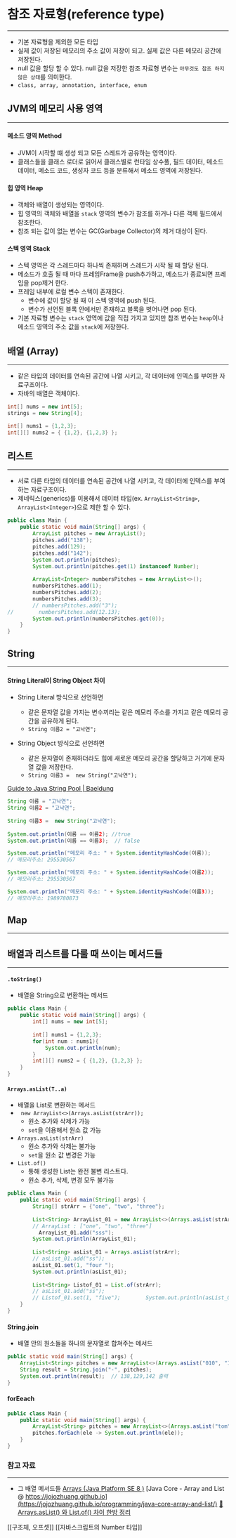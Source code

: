 # 참조 자료형(reference type)
---
- 기본 자료형을 제외한 모든 타입
- 실제 값이 저장된 메모리의 주소 값이 저장이 되고. 실제 값은 다른 메모리 공간에 저장된다.
- null 값을 할당 할 수 있다. null 값을 저장한 참조 자료형 변수는 `아무것도 참조 하지 않은 상태`를 의미한다.
- `class, array, annotation, interface, enum`


## JVM의 메모리 사용 영역
---
#### 메소드 영역 Method
- JVM이 시작할 떄 생성 되고 모든 스레드가 공유하는 영역이다.
- 클래스들을 클래스 로더로 읽어서 클래스별로 런타임 상수풀, 필드 데이터, 메소드 데이터, 메소드 코드, 생성자 코드 등을 분류해서 메소드 영역에 저장된다.

#### 힙 영역 Heap
- 객체와 배열이 생성되는 영역이다.
- 힙 영역의 객체와 배열을 `stack` 영역의 변수가 참조를 하거나 다른 객체 필드에서 참조한다.
- 참조 되는 값이 없는 변수는 GC(Garbage Collector)의 제거 대상이 된다.

#### 스텍 영역 Stack
- 스텍 영역은 각 스레드마다 하나씩 존재하며 스레드가 시작 될 때 할당 된다.
- 메소드가 호출 될 때 마다 프레임Frame을 push추가하고, 메소드가 종료되면 프레임을 pop제거 한다.
- 프레임 내부에 로컬 변수 스텍이 존재한다. 
	- 변수에 값이 할당 될 때 이 스텍 영역에 push 된다.
	- 변수가 선언된 블록 안에서만 존재하고 블록을 벗어나면 pop 된다.
- 기본 자료형 변수는 `stack` 영역에 값을 직접 가지고 있지만 참조 변수는 `heap`이나 메소드 영역의 주소 값을 `stack`에 저장한다.

## 배열 (Array)
---
- 같은 타입의 데이터를 연속된 공간에 나열 시키고, 각 데이터에 인덱스를 부여한 자료구조이다.
- 자바의 배열은 객체이다.

```java
int[] nums = new int[5];
strings = new String[4]; 

int[] nums1 = {1,2,3};
int[][] nums2 = { {1,2}, {1,2,3} };
```



## 리스트
---
- 서로 다른 타입의 데이터를 연속된 공간에 나열 시키고,  각 데이터에 인덱스를 부여하는 자료구조이다.
- 제네릭스(generics)를 이용해서 데이터 타입(ex. `ArrayList<String>`, `ArrayList<Integer>`)으로 제한 할 수 있다.
```java
public class Main {  
    public static void main(String[] args) {  
        ArrayList pitches = new ArrayList();  
        pitches.add("138");  
        pitches.add(129);  
        pitches.add("142");  
        System.out.println(pitches);  
        System.out.println(pitches.get(1) instanceof Number);  
  
        ArrayList<Integer> numbersPitches = new ArrayList<>();  
        numbersPitches.add(1);  
        numbersPitches.add(2);  
        numbersPitches.add(3);  
        // numbersPitches.add("3");  
//        numbersPitches.add(12.13);
        System.out.println(numbersPitches.get(0));  
    }  
}
```

## String
---
#### String Literal이 String Object 차이

- String Literal 방식으로 선언하면 
	- 같은 문자열 값을 가지는 변수끼리는 같은 메모리 주소를 가지고 같은 메모리 공간을 공유하게 된다.
	- `String 이름2 = "고낙연";  `

- String Object 방식으로 선언하면
	- 같은 문자열이 존재하더라도 힙에 새로운 메모리 공간을 할당하고 거기에 문자열 값을 저장한다.
	- `String 이름3 =  new String("고낙연");  `

[Guide to Java String Pool | Baeldung](https://www.baeldung.com/java-string-pool)

```java
String 이름 = "고낙연";  
String 이름2 = "고낙연";  
  
String 이름3 =  new String("고낙연");  
  
System.out.println(이름 == 이름2); //true
System.out.println(이름 == 이름3);  // false

System.out.println("메모리 주소: " + System.identityHashCode(이름)); 
// 메모리주소: 295530567

System.out.println("메모리 주소: " + System.identityHashCode(이름2));  
// 메모리주소: 295530567

System.out.println("메모리 주소: " + System.identityHashCode(이름3));
// 메모리주소: 1989780873

```

## Map
---

## 배열과 리스트를 다룰 때 쓰이는 메서드들
---
#### `.toString()`
- 배열을 String으로 변환하는 메서드
```java
public class Main {  
    public static void main(String[] args) {  
        int[] nums = new int[5];  
  
        int[] nums1 = {1,2,3};  
        for(int num : nums1){  
            System.out.println(num);  
        }  
        int[][] nums2 = { {1,2}, {1,2,3} };  
    }  
}
```

#### `Arrays.asList(T..a)`
- 배열을 List로 변환하는 메서드
- ` new ArrayList<>(Arrays.asList(strArr));` 
	- 원소 추가와 삭제가 가능
	- `set`을 이용해서 원소 값 가능
-  `Arrays.asList(strArr)`
	- 원소 추가와 삭제는 불가능
	-  `set`을 원소 값 변경은 가능
- `List.of()`
	- 통해 생성한 List는 완전 불변 리스트다. 
	- 원소 추가, 삭제, 변경 모두 불가능
```java
public class Main {  
    public static void main(String[] args) {  
        String[] strArr = {"one", "two", "three"};  
  
        List<String> ArrayList_01 = new ArrayList<>(Arrays.asList(strArr));    
        // ArrayList : ["one", "two", "three"]  
	      ArrayList_01.add("sss");  
        System.out.println(ArrayList_01);  
  
        List<String> asList_01 = Arrays.asList(strArr);  
        // asList_01.add("ss");  
        asList_01.set(1, "four ");  
        System.out.println(asList_01);  
  
        List<String> Listof_01 = List.of(strArr);  
        // asList_01.add("ss");  
        // Listof_01.set(1, "five");        System.out.println(asList_01);  
    }  
}
```

#### String.join
- 배열 안의 원소들을 하나의 문자열로 합쳐주는 메서드
```java
public static void main(String[] args) {  
    ArrayList<String> pitches = new ArrayList<>(Arrays.asList("010", "1234", "5678"));  
    String result = String.join("-", pitches);  
    System.out.println(result);  // 138,129,142 출력  
}
```


#### forEeach
```java
public class Main {  
    public static void main(String[] args) {  
        ArrayList<String> pitches = new ArrayList<>(Arrays.asList("tom", "tony", "tenny"));  
        pitches.forEach(ele -> System.out.println(ele));  
    }  
}
```

### 참고 자료
---
- 그 배열 메서드들
[Arrays (Java Platform SE 8 )](https://docs.oracle.com/javase/8/docs/api/java/util/Arrays.html)
[Java Core - Array and List @ https://jojozhuang.github.io](https://jojozhuang.github.io/programming/java-core-array-and-list/)
[🧱 Arrays.asList() 와 List.of() 차이 한방 정리](https://inpa.tistory.com/entry/JAVA-%E2%98%95-ArraysasList-%EC%99%80-Listof-%EC%B0%A8%EC%9D%B4-%ED%95%9C%EB%B0%A9-%EC%A0%95%EB%A6%AC)


[[구조체, 오프셋]]
[[자바스크립트의 Number 타입]]